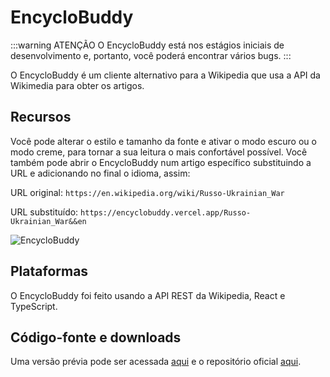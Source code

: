 # EncycloBuddy

:::warning ATENÇÃO
O EncycloBuddy está nos estágios iniciais de desenvolvimento e, portanto, você poderá encontrar vários bugs. 
:::

O EncycloBuddy é um cliente alternativo para a Wikipedia que usa a API da Wikimedia para obter os artigos. 

## Recursos
Você pode alterar o estilo e tamanho da fonte e ativar o modo escuro ou o modo creme, 
para tornar a sua leitura o mais confortável possível. Você também pode abrir o EncycloBuddy num artigo específico substituindo a URL e adicionando no final o idioma, assim:

URL original: `https://en.wikipedia.org/wiki/Russo-Ukrainian_War`

URL substituído: `https://encyclobuddy.vercel.app/Russo-Ukrainian_War&&en`

![EncycloBuddy](https://andrewnationdev.vercel.app/img/encyclobuddy.png)

## Plataformas
O EncycloBuddy foi feito usando a API REST da Wikipedia, React e TypeScript.

## Código-fonte e downloads
Uma versão prévia pode ser acessada [aqui](https://encyclobuddy.vercel.app/Aranha&&pt) e o repositório oficial [aqui](https://github.com/Redwars22/encyclobuddy).

